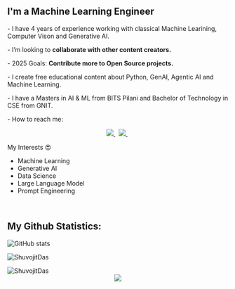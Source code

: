 ## I'm a Machine Learning Engineer
 
<p> - I have 4 years of experience working with classical Machine Learining, Computer Vison and Generative AI.</p>

<p> - I’m looking to <b>collaborate with other content creators.</b></p>

<p> - 2025 Goals: <b>Contribute more to Open Source projects.</b></p>

<p> - I create free educational content about Python, GenAI, Agentic AI and Machine Learning. </p>

<p> - I have a Masters in AI & ML from BITS Pilani and Bachelor of Technology in CSE from GNIT.
 
<p> - How to reach me:</p>

<p align='center'>
 
  <a href="mailto:shuvojitdas2000@gmail.com">
  <img src="https://img.shields.io/badge/Gmail-D14836?style=for-the-badge&logo=gmail&logoColor=white">
  </a>&nbsp
  
  <a href="https://www.linkedin.com/in/shuvo31/">
  <img src="https://img.shields.io/badge/LinkedIn-0077B5?style=for-the-badge&logo=linkedin&logoColor=white">
  </a>&nbsp
</p>

My Interests :heart_eyes:<br>

- Machine Learning
- Generative AI
- Data Science 
- Large Language Model
- Prompt Engineering
  

<br/>

## My Github Statistics:

![GitHub stats](https://github-readme-stats.vercel.app/api?username=Shuvo31&theme=tokyonight&show_icons=true)

<div align="left">
<p><img align="center" src="https://github-readme-streak-stats.herokuapp.com/?user=Shuvo31&theme=dark" alt="ShuvojitDas" /></p></div>
<td><img src="https://github-readme-stats.vercel.app/api/top-langs?username=Shuvo31&show_icons=true&theme=dark&locale=en&layout=compact" alt="ShuvojitDas" /></td>

<div align="center">
<img src="https://komarev.com/ghpvc/?username=Shuvo31&&style=flat-square" align="center" />
</div>



